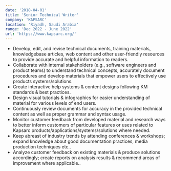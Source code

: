 ```yaml
---
date: '2018-04-01'
title: 'Senior Technical Writer'
company: 'KAPSARC'
location: 'Riyadh, Saudi Arabia'
range: 'Dec 2022 - June 2022'
url: 'https://www.kapsarc.org/'
---
```


- Develop, edit, and revise technical documents, training materials, knowledgebase articles, web content and other user-friendly resources to provide accurate and helpful information to readers.
- Collaborate with internal stakeholders (e.g., software engineers and product teams) to understand technical concepts, accurately document procedures and develop materials that empower users to effectively use products systems/solutions.
- Create interactive help systems & content designs following KM standards & best practices.
- Design visual tutorials & infographics for easier understanding of material for various levels of end users.
- Continuously review documents for accuracy in the provided technical content as well as proper grammar and syntax usage.
- Monitor customer feedback from developed material and research ways to better inform customers of particular features or uses related to Kapsarc products/applications/systems/solutions where needed.
- Keep abreast of industry trends by attending conferences & workshops; expand knowledge about good documentation practices, media production techniques etc..
- Analyze customer feedback on existing materials & produce solutions accordingly; create reports on analysis results & recommend areas of improvement where applicable..
